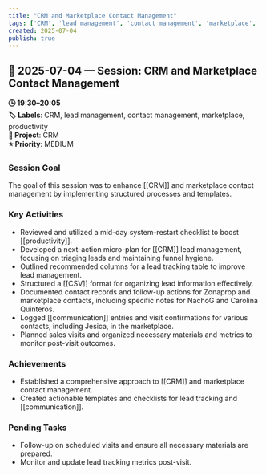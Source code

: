 ```yaml
---
title: "CRM and Marketplace Contact Management"
tags: ['CRM', 'lead management', 'contact management', 'marketplace', 'productivity']
created: 2025-07-04
publish: true
---
```


## 📅 2025-07-04 — Session: CRM and Marketplace Contact Management

**🕒 19:30–20:05**  
**🏷️ Labels**: CRM, lead management, contact management, marketplace, productivity  
**📂 Project**: CRM  
**⭐ Priority**: MEDIUM  


### Session Goal
The goal of this session was to enhance [[CRM]] and marketplace contact management by implementing structured processes and templates.

### Key Activities
- Reviewed and utilized a mid-day system-restart checklist to boost [[productivity]].
- Developed a next-action micro-plan for [[CRM]] lead management, focusing on triaging leads and maintaining funnel hygiene.
- Outlined recommended columns for a lead tracking table to improve lead management.
- Structured a [[CSV]] format for organizing lead information effectively.
- Documented contact records and follow-up actions for Zonaprop and marketplace contacts, including specific notes for NachoG and Carolina Quinteros.
- Logged [[communication]] entries and visit confirmations for various contacts, including Jesica, in the marketplace.
- Planned sales visits and organized necessary materials and metrics to monitor post-visit outcomes.

### Achievements
- Established a comprehensive approach to [[CRM]] and marketplace contact management.
- Created actionable templates and checklists for lead tracking and [[communication]].

### Pending Tasks
- Follow-up on scheduled visits and ensure all necessary materials are prepared.
- Monitor and update lead tracking metrics post-visit.

